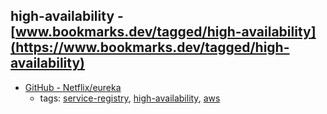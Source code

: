 high-availability - [www.bookmarks.dev/tagged/high-availability](https://www.bookmarks.dev/tagged/high-availability) 
---
* [GitHub - Netflix/eureka](https://github.com/Netflix/eureka)
    * tags: [service-registry](../tags/service-registry.md), [high-availability](../tags/high-availability.md), [aws](../tags/aws.md)

